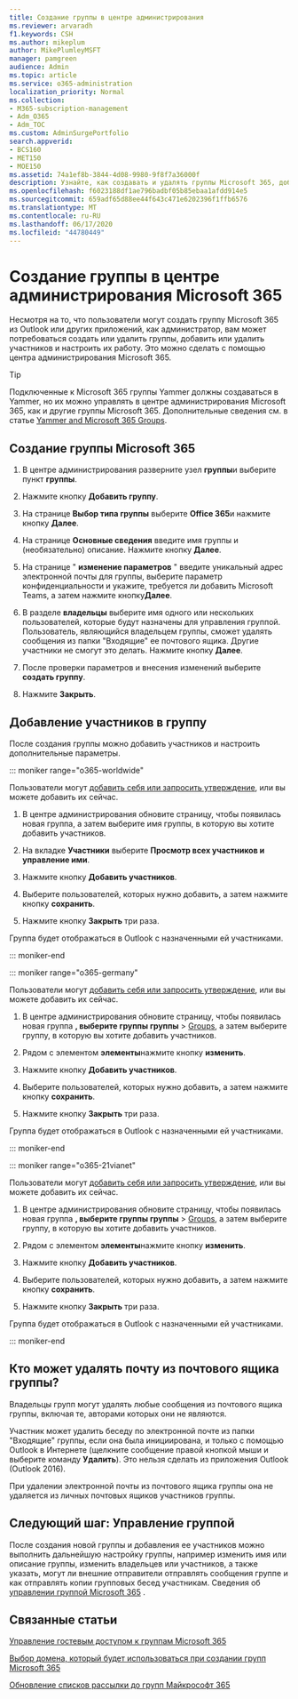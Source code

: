 ```yaml
---
title: Создание группы в центре администрирования
ms.reviewer: arvaradh
f1.keywords: CSH
ms.author: mikeplum
author: MikePlumleyMSFT
manager: pamgreen
audience: Admin
ms.topic: article
ms.service: o365-administration
localization_priority: Normal
ms.collection:
- M365-subscription-management
- Adm_O365
- Adm_TOC
ms.custom: AdminSurgePortfolio
search.appverid:
- BCS160
- MET150
- MOE150
ms.assetid: 74a1ef8b-3844-4d08-9980-9f8f7a36000f
description: Узнайте, как создавать и удалять группы Microsoft 365, добавлять и удалять членов групп, а также настраивать работу группы.
ms.openlocfilehash: f6023188df1ae796badbf05b85ebaa1afdd914e5
ms.sourcegitcommit: 659adf65d88ee44f643c471e6202396f1ffb6576
ms.translationtype: MT
ms.contentlocale: ru-RU
ms.lasthandoff: 06/17/2020
ms.locfileid: "44780449"
---
```

# <a name="create-a-group-in-the-microsoft-365-admin-center"></a>Создание группы в центре администрирования Microsoft 365
  
Несмотря на то, что пользователи могут создать группу Microsoft 365 из Outlook или других приложений, как администратор, вам может потребоваться создать или удалить группы, добавить или удалить участников и настроить их работу. Это можно сделать с помощью центра администрирования Microsoft 365. 

> [!TIP]
> Подключенные к Microsoft 365 группы Yammer должны создаваться в Yammer, но их можно управлять в центре администрирования Microsoft 365, как и другие группы Microsoft 365. Дополнительные сведения см. в статье [Yammer and Microsoft 365 Groups](https://docs.microsoft.com/yammer/manage-yammer-groups/yammer-and-office-365-groups). 

## <a name="create-a-microsoft-365-group"></a>Создание группы Microsoft 365

1. В центре администрирования разверните узел **группы**и выберите пункт **группы**.

2. Нажмите кнопку **Добавить группу**.
  
3. На странице **Выбор типа группы** выберите **Office 365**и нажмите кнопку **Далее**.

4. На странице **Основные сведения** введите имя группы и (необязательно) описание. Нажмите кнопку **Далее**.
    
5. На странице " **изменение параметров** " введите уникальный адрес электронной почты для группы, выберите параметр конфиденциальности и укажите, требуется ли добавить Microsoft Teams, а затем нажмите кнопку**Далее**.
    
6. В разделе **владельцы** выберите имя одного или нескольких пользователей, которые будут назначены для управления группой. Пользователь, являющийся владельцем группы, сможет удалять сообщения из папки "Входящие" ее почтового ящика. Другие участники не смогут это делать. Нажмите кнопку **Далее**.
    
7. После проверки параметров и внесения изменений выберите **создать группу**.

8. Нажмите **Закрыть**.
    
## <a name="add-members-to-the-group"></a>Добавление участников в группу

После создания группы можно добавить участников и настроить дополнительные параметры.

::: moniker range="o365-worldwide"

Пользователи могут [добавить себя или запросить утверждение](https://support.microsoft.com/office/2e59e19c-b872-44c8-ae84-0acc4b79c45d), или вы можете добавить их сейчас.

1. В центре администрирования обновите страницу, чтобы появилась новая группа, а затем выберите имя группы, в которую вы хотите добавить участников.
    
2. На вкладке **Участники** выберите **Просмотр всех участников и управление ими**.

3. Нажмите кнопку **Добавить участников**.
    
4. Выберите пользователей, которых нужно добавить, а затем нажмите кнопку **сохранить**.
    
5. Нажмите кнопку **Закрыть** три раза. 
    
Группа будет отображаться в Outlook с назначенными ей участниками.

::: moniker-end

::: moniker range="o365-germany"

Пользователи могут [добавить себя или запросить утверждение](https://support.microsoft.com/office/2e59e19c-b872-44c8-ae84-0acc4b79c45d), или вы можете добавить их сейчас.
1. В центре администрирования обновите страницу, чтобы появилась новая группа **, выберите группы группы** \> <a href="https://go.microsoft.com/fwlink/p/?linkid=2052855" target="_blank">Groups</a>, а затем выберите группу, в которую вы хотите добавить участников.
    
2. Рядом с элементом **элементы**нажмите кнопку **изменить**.
3. Нажмите кнопку **Добавить участников**.
    
4. Выберите пользователей, которых нужно добавить, а затем нажмите кнопку **сохранить**.
    
5. Нажмите кнопку **Закрыть** три раза. 
    
Группа будет отображаться в Outlook с назначенными ей участниками.
  
::: moniker-end

::: moniker range="o365-21vianet"

Пользователи могут [добавить себя или запросить утверждение](https://support.microsoft.com/office/2e59e19c-b872-44c8-ae84-0acc4b79c45d), или вы можете добавить их сейчас.
1. В центре администрирования обновите страницу, чтобы появилась новая группа **, выберите группы группы** \> <a href="https://go.microsoft.com/fwlink/p/?linkid=2052855" target="_blank">Groups</a>, а затем выберите группу, в которую вы хотите добавить участников.
    
2. Рядом с элементом **элементы**нажмите кнопку **изменить**.
3. Нажмите кнопку **Добавить участников**.
    
4. Выберите пользователей, которых нужно добавить, а затем нажмите кнопку **сохранить**.
    
5. Нажмите кнопку **Закрыть** три раза. 
    
Группа будет отображаться в Outlook с назначенными ей участниками.
  
::: moniker-end

## <a name="who-can-delete-email-from-the-group-inbox"></a>Кто может удалять почту из почтового ящика группы?

Владельцы групп могут удалять любые сообщения из почтового ящика группы, включая те, авторами которых они не являются.
  
Участник может удалить беседу по электронной почте из папки "Входящие" группы, если она была инициирована, и только с помощью Outlook в Интернете (щелкните сообщение правой кнопкой мыши и выберите команду **Удалить**). Это нельзя сделать из приложения Outlook (Outlook 2016).
  
При удалении электронной почты из почтового ящика группы она не удаляется из личных почтовых ящиков участников группы.

## <a name="next-step-manage-your-group"></a>Следующий шаг: Управление группой

После создания новой группы и добавления ее участников можно выполнить дальнейшую настройку группы, например изменить имя или описание группы, изменить владельцев или участников, а также указать, могут ли внешние отправители отправлять сообщения группе и как отправлять копии групповых бесед участникам. Сведения об [управлении группой Microsoft 365](manage-groups.md) .

## <a name="related-articles"></a>Связанные статьи

[Управление гостевым доступом к группам Microsoft 365](https://support.microsoft.com/office/bfc7a840-868f-4fd6-a390-f347bf51aff6)

[Выбор домена, который будет использоваться при создании групп Microsoft 365](choose-domain-to-create-groups.md)

[Обновление списков рассылки до групп Майкрософт 365](../manage/upgrade-distribution-lists.md)
